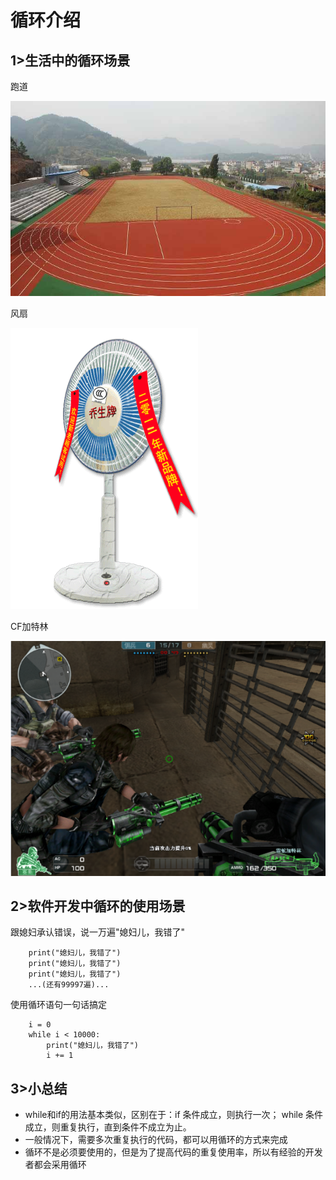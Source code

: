 # 循环介绍

## 1>生活中的循环场景

跑道

![跑道](../Images/01-第2天-5.jpg)

风扇

![跑道](../Images/01-第2天-6.gif)

CF加特林

![跑道](../Images/01-第2天-7.jpg)

## 2>软件开发中循环的使用场景

跟媳妇承认错误，说一万遍"媳妇儿，我错了"

```
    print("媳妇儿，我错了")
    print("媳妇儿，我错了")
    print("媳妇儿，我错了")
    ...(还有99997遍)...
```

使用循环语句一句话搞定

```
    i = 0
    while i < 10000:
        print("媳妇儿，我错了")
        i += 1
```

## 3>小总结

- while和if的用法基本类似，区别在于：if 条件成立，则执行一次； while 条件成立，则重复执行，直到条件不成立为止。
- 一般情况下，需要多次重复执行的代码，都可以用循环的方式来完成
- 循环不是必须要使用的，但是为了提高代码的重复使用率，所以有经验的开发者都会采用循环